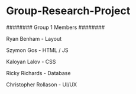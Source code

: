 # Group-Research-Project
 
  ######## Group 1 Members ########
  
  Ryan Benham - Layout
  
  Szymon Gos - HTML / JS
  
  Kaloyan Lalov - CSS
  
  Ricky Richards - Database
  
  Christopher Rollason - UI/UX
 
 
 
 
